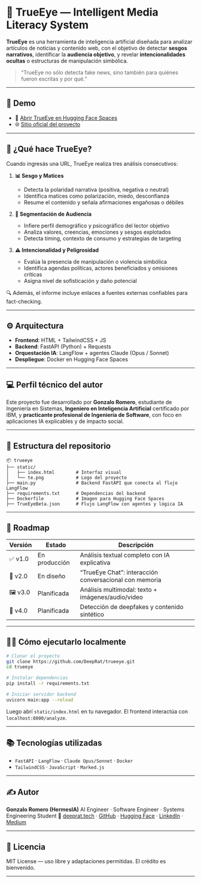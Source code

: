 # 🧿 TrueEye — Intelligent Media Literacy System

**TrueEye** es una herramienta de inteligencia artificial diseñada para analizar artículos de noticias y contenido web, con el objetivo de detectar **sesgos narrativos**, identificar la **audiencia objetivo**, y revelar **intencionalidades ocultas** o estructuras de manipulación simbólica.

> “TrueEye no sólo detecta fake news, sino también para quiénes fueron escritas y por qué.”

---

## 🚀 Demo

* 🎯 [Abrir TrueEye en Hugging Face Spaces](https://huggingface.co/spaces/DeepRat/TrueEye_Reports)
* 🌐 [Sitio oficial del proyecto](https://trueeye.deeprat.tech)

---

## 🧩 ¿Qué hace TrueEye?

Cuando ingresás una URL, TrueEye realiza tres análisis consecutivos:

1. **📊 Sesgo y Matices**

   * Detecta la polaridad narrativa (positiva, negativa o neutral)
   * Identifica matices como polarización, miedo, desconfianza
   * Resume el contenido y señala afirmaciones engañosas o débiles

2. **🎯 Segmentación de Audiencia**

   * Infiere perfil demográfico y psicográfico del lector objetivo
   * Analiza valores, creencias, emociones y sesgos explotados
   * Detecta timing, contexto de consumo y estrategias de targeting

3. **⚠️ Intencionalidad y Peligrosidad**

   * Evalúa la presencia de manipulación o violencia simbólica
   * Identifica agendas políticas, actores beneficiados y omisiones críticas
   * Asigna nivel de sofisticación y daño potencial

🔍 Además, el informe incluye enlaces a fuentes externas confiables para fact-checking.

---

## ⚙️ Arquitectura

* **Frontend**: HTML + TailwindCSS + JS
* **Backend**: FastAPI (Python) + Requests
* **Orquestación IA**: LangFlow + agentes Claude (Opus / Sonnet)
* **Despliegue**: Docker en Hugging Face Spaces

---

## 💻 Perfil técnico del autor

Este proyecto fue desarrollado por **Gonzalo Romero**, estudiante de Ingeniería en Sistemas, **Ingeniero en Inteligencia Artificial** certificado por IBM, y **practicante profesional de Ingeniería de Software**, con foco en aplicaciones IA explicables y de impacto social.

---

## 📁 Estructura del repositorio

```
📦 trueeye
├── static/
│   ├── index.html        # Interfaz visual
│   └── te.png            # Logo del proyecto
├── main.py               # Backend FastAPI que conecta al flujo LangFlow
├── requirements.txt      # Dependencias del backend
├── Dockerfile            # Imagen para Hugging Face Spaces
├── TrueEyeBeta.json      # Flujo LangFlow con agentes y lógica IA
```

---


## 📌 Roadmap

| Versión  | Estado        | Descripción                                            |
| -------- | ------------- | ------------------------------------------------------ |
| ✅ v1.0   | En producción | Análisis textual completo con IA explicativa           |
| 🔄 v2.0  | En diseño     | “TrueEye Chat”: interacción conversacional con memoria |
| 🖼️ v3.0 | Planificada   | Análisis multimodal: texto + imágenes/audio/video      |
| 🧪 v4.0  | Planificada   | Detección de deepfakes y contenido sintético           |

---

## 👨‍💻 Cómo ejecutarlo localmente

```bash
# Clonar el proyecto
git clone https://github.com/DeepRat/trueeye.git
cd trueeye

# Instalar dependencias
pip install -r requirements.txt

# Iniciar servidor backend
uvicorn main:app --reload
```

Luego abrí `static/index.html` en tu navegador. El frontend interactúa con `localhost:8000/analyze`.

---

## 📚 Tecnologías utilizadas

* `FastAPI` · `LangFlow` · `Claude Opus/Sonnet` · `Docker`
* `TailwindCSS` · `JavaScript` · `Marked.js`

---

## ✍️ Autor

**Gonzalo Romero (HermesIA)**
AI Engineer · Software Engineer · Systems Engineering Student
🔗 [deeprat.tech](https://deeprat.tech) · [GitHub](https://github.com/DeepRat) · [Hugging Face](https://huggingface.co/DeepRat) · [LinkedIn](https://www.linkedin.com/in/gonzaloromerodeeprat) · [Medium](https://medium.com/@gonzaloromerodeeprat)

---

## 🧠 Licencia

MIT License — uso libre y adaptaciones permitidas. El crédito es bienvenido.

---
